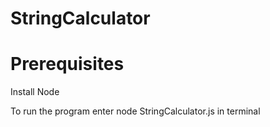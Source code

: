 # StringCalculator
# Prerequisites
Install Node

To run the program enter node StringCalculator.js in terminal
